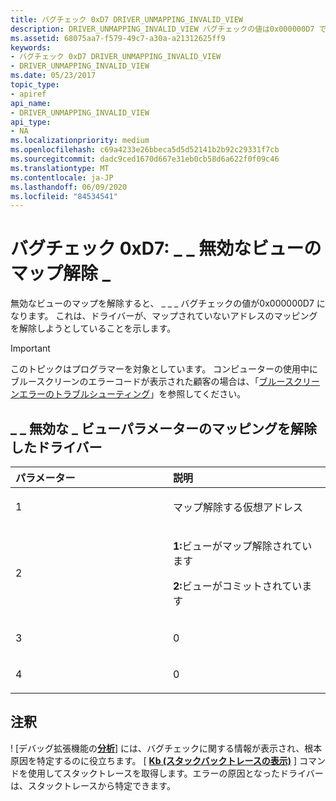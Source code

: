 ```yaml
---
title: バグチェック 0xD7 DRIVER_UNMAPPING_INVALID_VIEW
description: DRIVER_UNMAPPING_INVALID_VIEW バグチェックの値は0x000000D7 です。 これは、ドライバーが、マップされていないアドレスのマッピングを解除しようとしていることを示します。
ms.assetid: 68075aa7-f579-49c7-a30a-a21312625ff9
keywords:
- バグチェック 0xD7 DRIVER_UNMAPPING_INVALID_VIEW
- DRIVER_UNMAPPING_INVALID_VIEW
ms.date: 05/23/2017
topic_type:
- apiref
api_name:
- DRIVER_UNMAPPING_INVALID_VIEW
api_type:
- NA
ms.localizationpriority: medium
ms.openlocfilehash: c69a4233e26bbeca5d5d52141b2b92c29331f7cb
ms.sourcegitcommit: dadc9ced1670d667e31eb0cb58d6a622f0f09c46
ms.translationtype: MT
ms.contentlocale: ja-JP
ms.lasthandoff: 06/09/2020
ms.locfileid: "84534541"
---
```

# <a name="bug-check-0xd7-driver_unmapping_invalid_view"></a>バグチェック 0xD7: \_ \_ 無効なビューのマップ解除 \_


無効なビューのマップを解除すると、 \_ \_ \_ バグチェックの値が0x000000D7 になります。 これは、ドライバーが、マップされていないアドレスのマッピングを解除しようとしていることを示します。

> [!IMPORTANT]
> このトピックはプログラマーを対象としています。 コンピューターの使用中にブルースクリーンのエラーコードが表示された顧客の場合は、「[ブルースクリーンエラーのトラブルシューティング](https://www.windows.com/stopcode)」を参照してください。


## <a name="driver_unmapping_invalid_view-parameters"></a>\_ \_ 無効な \_ ビューパラメーターのマッピングを解除したドライバー


<table>
<colgroup>
<col width="50%" />
<col width="50%" />
</colgroup>
<thead>
<tr class="header">
<th align="left">パラメーター</th>
<th align="left">説明</th>
</tr>
</thead>
<tbody>
<tr class="odd">
<td align="left"><p>1</p></td>
<td align="left"><p>マップ解除する仮想アドレス</p></td>
</tr>
<tr class="even">
<td align="left"><p>2</p></td>
<td align="left"><p><strong>1:</strong>ビューがマップ解除されています</p>
<p><strong>2:</strong>ビューがコミットされています</p></td>
</tr>
<tr class="odd">
<td align="left"><p>3</p></td>
<td align="left"><p>0</p></td>
</tr>
<tr class="even">
<td align="left"><p>4</p></td>
<td align="left"><p>0</p></td>
</tr>
</tbody>
</table>

 

<a name="remarks"></a>注釈
-------

! [デバッグ拡張機能の[**分析**](-analyze.md)] には、バグチェックに関する情報が表示され、根本原因を特定するのに役立ちます。 [ [**Kb (スタックバックトレースの表示)**](k--kb--kc--kd--kp--kp--kv--display-stack-backtrace-.md) ] コマンドを使用してスタックトレースを取得します。エラーの原因となったドライバーは、スタックトレースから特定できます。

 

 




